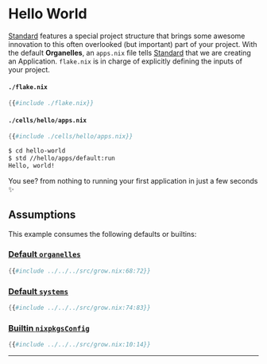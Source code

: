 # Hello World

[Standard][std] features a special project structure
that brings some awesome innovation
to this often overlooked (but important) part of your project.
With the default **Organelles**, an `apps.nix` file tells [Standard][std]
that we are creating an Application.
`flake.nix` is in charge
of explicitly defining
the inputs of your project.

#### `./flake.nix`

```nix
{{#include ./flake.nix}}
```

#### `./cells/hello/apps.nix`

```nix
{{#include ./cells/hello/apps.nix}}
```

```bash
$ cd hello-world
$ std //hello/apps/default:run
Hello, world!
```

You see? from nothing
to running your first application
in just a few seconds ✨

## Assumptions

This example consumes the following defaults or builtins:

### [Default `organelles`][grow-nix-default-organelles]

```nix
{{#include ../../../src/grow.nix:68:72}}
```

### [Default `systems`][grow-nix-default-systems]

```nix
{{#include ../../../src/grow.nix:74:83}}
```

### [Builtin `nixpkgsConfig`][grow-nix-builtin-nixpkgs-config]

```nix
{{#include ../../../src/grow.nix:10:14}}
```

---

[std]: https://github.com/divnix/std
[grow-nix-default-organelles]: https://github.com/divnix/std/blob/main/src/grow.nix#L68-L72
[grow-nix-default-systems]: https://github.com/divnix/std/blob/main/src/grow.nix#L74-L77
[grow-nix-builtin-nixpkgs-config]: https://github.com/divnix/std/blob/main/src/grow.nix#L10-L14

